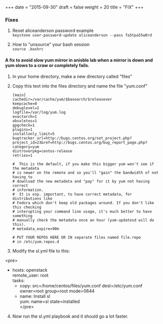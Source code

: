+++
date = "2015-09-30"
draft = false
weight = 20
title = "FIX"
+++

### Fixes

1. Reset aliceanderson password example  
   `keystone user-password-update aliceanderson --pass fa5tpa55w0rd`


2. How to "unsource" your bash session  
   `source .bashrc`

#### A fix to avoid slow yum mirror in anisble lab when a mirror is down and yum slows to a craw or completely fails.

1. In your home directory, make a new directory called "files"

2. Copy this text into the files directory and name the file "yum.conf"

    ```
    [main]
    cachedir=/var/cache/yum/$basearch/$releasever
    keepcache=0
    debuglevel=2
    logfile=/var/log/yum.log
    exactarch=1
    obsoletes=1
    gpgcheck=1
    plugins=1
    installonly_limit=5
    bugtracker_url=http://bugs.centos.org/set_project.php?project_id=23&ref=http://bugs.centos.org/bug_report_page.php?category=yum
    distroverpkg=centos-release
    retries=1

    #  This is the default, if you make this bigger yum won't see if the metadata
    # is newer on the remote and so you'll "gain" the bandwidth of not having to
    # download the new metadata and "pay" for it by yum not having correct
    # information.
    #  It is esp. important, to have correct metadata, for distributions like
    # Fedora which don't keep old packages around. If you don't like this checking
    # interupting your command line usage, it's much better to have something
    # manually check the metadata once an hour (yum-updatesd will do this).
    # metadata_expire=90m

    # PUT YOUR REPOS HERE OR IN separate files named file.repo
    # in /etc/yum.repos.d    
    ```

3. Modify the sl.yml file to this:

\<pre> 
- hosts: openstack  
  remote_user: root  
  tasks:  
  - copy: src=/home/centos/files/yum.conf dest=/etc/yum.conf owner=root group=root mode=0644  
  - name: Install sl  
    yum: name=sl state=installed  
\</pre>    

4. Now run the sl.yml playbook and it should go a lot faster.
